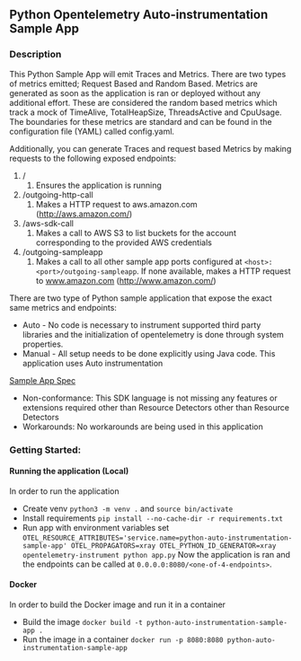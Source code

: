 ## Python Opentelemetry Auto-instrumentation Sample App

### Description

This Python Sample App will emit Traces and Metrics. There are two types of metrics emitted;
Request Based and Random Based.
Metrics are generated as soon as the application is ran or deployed without any additional effort. These are considered the random based metrics which track a mock of TimeAlive, TotalHeapSize, ThreadsActive and CpuUsage. The boundaries for these metrics are standard and can be found in the configuration file (YAML) called config.yaml.

Additionally, you can generate Traces and request based Metrics by making requests to the following exposed endpoints:

1. /
    1. Ensures the application is running
2. /outgoing-http-call
    1. Makes a HTTP request to aws.amazon.com (http://aws.amazon.com/)
3. /aws-sdk-call
    1. Makes a call to AWS S3 to list buckets for the account corresponding to the provided AWS credentials
4. /outgoing-sampleapp
    1. Makes a call to all other sample app ports configured at `<host>:<port>/outgoing-sampleapp`. If none available, makes a HTTP request to www.amazon.com (http://www.amazon.com/)

There are two type of Python sample application that expose the exact same metrics and endpoints:

* Auto - No code is necessary to instrument supported third party libraries and the initialization of opentelemetry is done through system properties.
* Manual - All setup needs to be done explicitly using Java code.
This application uses Auto instrumentation

[Sample App Spec](../SampleAppSpec.md)

* Non-conformance: This SDK language is not missing any features or extensions required other than Resource Detectors other than Resource Detectors
* Workarounds: No workarounds are being used in this application

### Getting Started:

#### Running the application (Local)

In order to run the application

- Create venv
`python3 -m venv .` and
`source bin/activate`
- Install requirements
`pip install --no-cache-dir -r requirements.txt`
- Run app with environment variables set
`OTEL_RESOURCE_ATTRIBUTES='service.name=python-auto-instrumentation-sample-app' OTEL_PROPAGATORS=xray OTEL_PYTHON_ID_GENERATOR=xray opentelemetry-instrument python app.py`
Now the application is ran and the endpoints can be called at `0.0.0.0:8080/<one-of-4-endpoints>`.

#### Docker

In order to build the Docker image and run it in a container

- Build the image
`docker build -t python-auto-instrumentation-sample-app .`
- Run the image in a container
`docker run -p 8080:8080 python-auto-instrumentation-sample-app`

